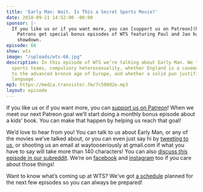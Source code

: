 ```yaml
---
title: 'Early Man: Wait. Is This a Secret Sports Movie?'
date: 2018-09-21 14:52:00 -06:00
sponsor: |-
  If you like us or if you want more, you can [support us on Patreon](https://www.patreon.com/clockworkscast)!
    Patrons get special bonus episodes of WTS featuring Paul and Jan having a trivia
    showdown.
episode: 66
show: wts
image: "/uploads/wts-66.jpg"
description: In this episode of WTS we’re talking about Early Man. We talk about all-male
  sports teams, compulsory heterosexuality, whether England is a caveman country compared
  to the advanced bronze age of Europe, and whether a solid pun justifies gendered
  language.
mp3: https://media.transistor.fm/7c500d2e.mp3
layout: episode
---
```


If you like us or if you want more, you can [support us on Patreon](https://www.patreon.com/clockworkscast)! When we meet our next Patreon goal we’ll start doing a monthly bonus episode about a kids’ book. You can make that happen by helping us reach that goal!

We’d love to hear from you! You can talk to us about Early Man, or any of the movies we’ve talked about, or you can even just say hi by [tweeting to us](http://www.twitter.com/wtscast), or shooting us an email at waytooseriously at gmail.com if what you have to say will take more than 140 characters! You can also [discuss this episode in our subreddit](https://www.reddit.com/r/Goodstuff_fm/). We’re on [facebook](http://facebook.com/clockworkscast) and [instagram](https://www.instagram.com/clockworkscast) too if you care about those things!

Want to know what’s coming up at WTS? We’ve got [a schedule](https://docs.google.com/document/d/1f6fvTgbzQOCUD_potL6mWClmSC3D2cOBgKz36OwSC68) planned for the next few episodes so you can always be prepared!
